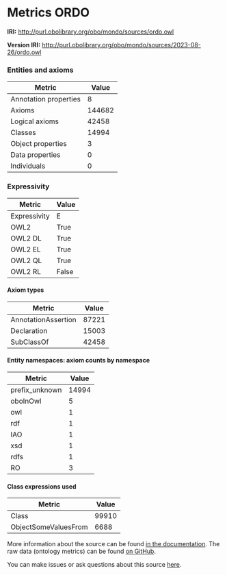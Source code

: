 # Metrics ORDO

**IRI:** http://purl.obolibrary.org/obo/mondo/sources/ordo.owl

**Version IRI:** http://purl.obolibrary.org/obo/mondo/sources/2023-08-26/ordo.owl

### Entities and axioms

| Metric | Value |
| ------ | ----- |
| Annotation properties | 8 |
| Axioms | 144682 |
| Logical axioms | 42458 |
| Classes | 14994 |
| Object properties | 3 |
| Data properties | 0 |
| Individuals | 0 |


### Expressivity

| Metric | Value |
| ------ | ----- |
| Expressivity | E |
| OWL2 | True |
| OWL2 DL | True |
| OWL2 EL | True |
| OWL2 QL | True |
| OWL2 RL | False |

#### Axiom types

| Metric | Value |
| ------ | ----- |
| AnnotationAssertion | 87221 |
| Declaration | 15003 |
| SubClassOf | 42458 |


#### Entity namespaces: axiom counts by namespace

| Metric | Value |
| ------ | ----- |
| prefix_unknown | 14994 |
| oboInOwl | 5 |
| owl | 1 |
| rdf | 1 |
| IAO | 1 |
| xsd | 1 |
| rdfs | 1 |
| RO | 3 |


#### Class expressions used

| Metric | Value |
| ------ | ----- |
| Class | 99910 |
| ObjectSomeValuesFrom | 6688 |


More information about the source can be found [in the documentation](../sources.md). The raw data (ontology metrics) can be found [on GitHub](https://github.com/monarch-initiative/mondo-ingest/tree/main/src/ontology/metadata).

You can make issues or ask questions about this source [here](https://github.com/monarch-initiative/mondo-ingest/issues).

